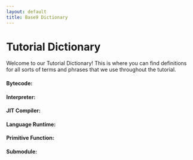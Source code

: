 ```yaml
---
layout: default
title: Base9 Dictionary
---
```


# Tutorial Dictionary

Welcome to our Tutorial Dictionary! This is where you can find definitions for all sorts of terms and phrases that we use throughout the tutorial.

#### Bytecode:

#### Interpreter:

#### JIT Compiler:

#### Language Runtime:

#### Primitive Function:

#### Submodule:

